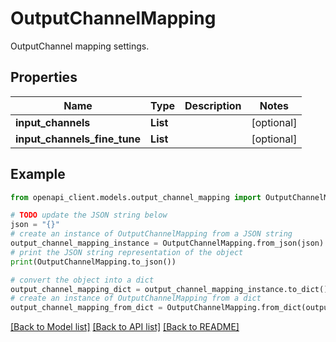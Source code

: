# OutputChannelMapping

OutputChannel mapping settings.

## Properties

Name | Type | Description | Notes
------------ | ------------- | ------------- | -------------
**input_channels** | **List** |  | [optional] 
**input_channels_fine_tune** | **List** |  | [optional] 

## Example

```python
from openapi_client.models.output_channel_mapping import OutputChannelMapping

# TODO update the JSON string below
json = "{}"
# create an instance of OutputChannelMapping from a JSON string
output_channel_mapping_instance = OutputChannelMapping.from_json(json)
# print the JSON string representation of the object
print(OutputChannelMapping.to_json())

# convert the object into a dict
output_channel_mapping_dict = output_channel_mapping_instance.to_dict()
# create an instance of OutputChannelMapping from a dict
output_channel_mapping_from_dict = OutputChannelMapping.from_dict(output_channel_mapping_dict)
```
[[Back to Model list]](../README.md#documentation-for-models) [[Back to API list]](../README.md#documentation-for-api-endpoints) [[Back to README]](../README.md)


